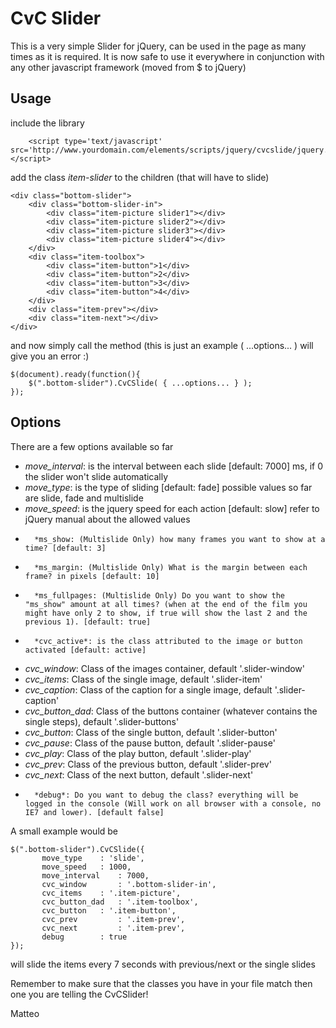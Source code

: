 CvC Slider
=============

This is a very simple Slider for jQuery, can be used in the page as many times as it is required.
It is now safe to use it everywhere in conjunction with any other javascript framework (moved from $ to jQuery)

Usage
-------

include the library

        <script type='text/javascript' src='http://www.yourdomain.com/elements/scripts/jquery/cvcslide/jquery.cvcslide.js'></script>
        
add the class *item-slider* to the children (that will have to slide)

	<div class="bottom-slider">
		<div class="bottom-slider-in">
			<div class="item-picture slider1"></div>
			<div class="item-picture slider2"></div>
			<div class="item-picture slider3"></div>
			<div class="item-picture slider4"></div>
		</div>
		<div class="item-toolbox">
			<div class="item-button">1</div>
			<div class="item-button">2</div>
			<div class="item-button">3</div>
			<div class="item-button">4</div>
		</div>
		<div class="item-prev"></div>
		<div class="item-next"></div>
	</div>
	
and now simply call the method (this is just an example ( ...options... ) will give you an error :)

	$(document).ready(function(){
		$(".bottom-slider").CvCSlide( { ...options... } );
	});
	

Options
-------

There are a few options available so far

* 	*move_interval*: is the interval between each slide [default: 7000] ms, if 0 the slider won't slide automatically
*	*move_type*: is the type of sliding [default: fade] possible values so far are slide, fade and multislide
* 	*move_speed*: is the jquery speed for each action [default: slow] refer to jQuery manual about the allowed values
*       *ms_show: (Multislide Only) how many frames you want to show at a time? [default: 3]
*       *ms_margin: (Multislide Only) What is the margin between each frame? in pixels [default: 10]
*       *ms_fullpages: (Multislide Only) Do you want to show the "ms_show" amount at all times? (when at the end of the film you might have only 2 to show, if true will show the last 2 and the previous 1). [default: true]
*       *cvc_active*: is the class attributed to the image or button activated [default: active]
*	*cvc_window*: Class of the images container, default '.slider-window'
*	*cvc_items*: Class of the single image, default '.slider-item'
*	*cvc_caption*: Class of the caption for a single image, default '.slider-caption'
*	*cvc_button_dad*: Class of the buttons container (whatever contains the single steps), default '.slider-buttons'
*	*cvc_button*: Class of the single button, default '.slider-button'
*	*cvc_pause*: Class of the pause button, default '.slider-pause'
*	*cvc_play*: Class of the play button, default '.slider-play'
*	*cvc_prev*: Class of the previous button, default '.slider-prev'
*	*cvc_next*: Class of the next button, default '.slider-next'
*       *debug*: Do you want to debug the class? everything will be logged in the console (Will work on all browser with a console, no IE7 and lower). [default false]

A small example would be

	$(".bottom-slider").CvCSlide({
	       move_type 	: 'slide',
	       move_speed 	: 1000,
	       move_interval 	: 7000,
	       cvc_window       : '.bottom-slider-in',
	       cvc_items	: '.item-picture',
	       cvc_button_dad	: '.item-toolbox',
	       cvc_button	: '.item-button',
	       cvc_prev	        : '.item-prev',
	       cvc_next	        : '.item-prev',
	       debug		: true
	});
	

will slide the items every 7 seconds with previous/next or the single slides

Remember to make sure that the classes you have in your file match then one you are telling the CvCSlider!




Matteo